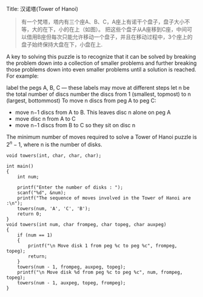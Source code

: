Title: 汉诺塔(Tower of Hanoi)

>有一个梵塔，塔内有三个座A、B、C，A座上有诺干个盘子，盘子大小不等，大的在下，小的在上（如图）。 把这些个盘子从A座移到C座，中间可以借用B座但每次只能允许移动一个盘子，并且在移动过程中，3个座上的盘子始终保持大盘在下，小盘在上.

A key to solving this puzzle is to recognize that it can be solved by breaking the problem down into a collection of smaller problems and further breaking those problems down into even smaller problems until a solution is reached. For example:

label the pegs A, B, C — these labels may move at different steps
let n be the total number of discs
number the discs from 1 (smallest, topmost) to n (largest, bottommost)
To move n discs from peg A to peg C:

- move n−1 discs from A to B. This leaves disc n alone on peg A
- move disc n from A to C
- move n−1 discs from B to C so they sit on disc n


The minimum number of moves required to solve a Tower of Hanoi puzzle is $2^n - 1$, where n is the number of disks.

    void towers(int, char, char, char);
     
    int main()
    {
        int num;
     
        printf("Enter the number of disks : ");
        scanf("%d", &num);
        printf("The sequence of moves involved in the Tower of Hanoi are :\n");
        towers(num, 'A', 'C', 'B');
        return 0;
    }
    void towers(int num, char frompeg, char topeg, char auxpeg)
    {
        if (num == 1)
        {
            printf("\n Move disk 1 from peg %c to peg %c", frompeg, topeg);
            return;
        }
        towers(num - 1, frompeg, auxpeg, topeg);
        printf("\n Move disk %d from peg %c to peg %c", num, frompeg, topeg);
        towers(num - 1, auxpeg, topeg, frompeg);
    }
